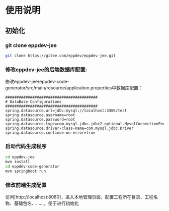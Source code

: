 # 使用说明
## 初始化
### git clone eppdev-jee
~~~ bash
git clone https://gitee.com/eppdev/eppdev-jee.git
~~~

### 修改eppdev-jee的后端数据库配置:
修改eppdev-jee/eppdev-code-generator/src/main/resource/application.properties中数据库配置：
~~~
#########################################
# DataBase Configurations
#########################################
spring.datasource.url=jdbc:mysql://localhost:3306/test
spring.datasource.username=root
spring.datasource.password=root
spring.datasource.type=com.mysql.jdbc.jdbc2.optional.MysqlConnectionPoolDataSource
spring.datasource.driver-class-name=com.mysql.jdbc.Driver
spring.datasource.continue-on-error=true
~~~

### 启动代码生成程序
~~~ bash
cd eppdev-jee
mvn install
cd eppdev-code-generator
mvn springboot:run
~~~

### 修改前端生成配置
访问[http://localhost:8080]，进入本地管理页面，配置工程所在目录、工程名称、基础包名、……，便于进行初始化



## 
